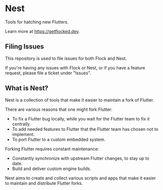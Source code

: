 # Nest
Tools for hatching new Flutters.

Learn more at https://getflocked.dev.

## Filing Issues
This repository is used to file issues for both Flock and Nest.

If you're having any issues with Flock or Nest, or if you have a feature request, please file a ticket under "Issues".

## What is Nest?
Nest is a collection of tools that make it easier to maintain a fork of Flutter.

There are various reasons that one might fork Flutter:

 * To fix a Flutter bug locally, while you wait for the Flutter team to fix it centrally.
 * To add needed features to Flutter that the Flutter team has chosen not to implement.
 * To port Flutter to a custom embedded system.

Forking Flutter requires constant maintenance:

 * Constantly synchronize with upstream Flutter changes, to stay up to date.
 * Build and deliver custom engine builds.

Nest aims to create and collect various scripts and apps that make it easier to maintain
and distribute Flutter forks.
